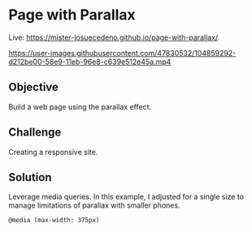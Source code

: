 # Page with Parallax

Live: https://mister-josuecedeno.github.io/page-with-parallax/

https://user-images.githubusercontent.com/47830532/104859292-d212be00-58e9-11eb-96e8-c639e512e45a.mp4

## Objective

Build a web page using the parallax effect.

## Challenge

Creating a responsive site.

## Solution

Leverage media queries. In this example, I adjusted for a single size to manage limitations of parallax with smaller phones.

```
@media (max-width: 375px)
```

